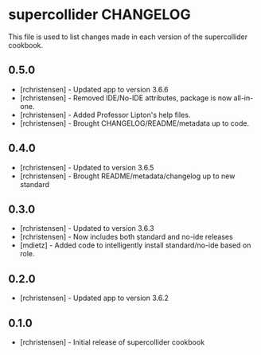 supercollider CHANGELOG
=======================

This file is used to list changes made in each version of the supercollider cookbook.

0.5.0
-----
- [rchristensen] - Updated app to version 3.6.6
- [rchristensen] - Removed IDE/No-IDE attributes, package is now all-in-one.
- [rchristensen] - Added Professor Lipton's help files.
- [rchristensen] - Brought CHANGELOG/README/metadata up to code.

0.4.0
-----
- [rchristensen] - Updated to version 3.6.5
- [rchristensen] - Brought README/metadata/changelog up to new standard

0.3.0 
-----
- [rchristensen] - Updated to version 3.6.3
- [rchristensen] - Now includes both standard and no-ide releases
- [mdietz] - Added code to intelligently install standard/no-ide based on role.

0.2.0
-----
- [rchristensen] - Updated app to version 3.6.2

0.1.0
-----
- [rchristensen] - Initial release of supercollider cookbook